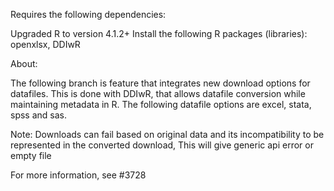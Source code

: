 Requires the following dependencies:

Upgraded R to version 4.1.2+
Install the following R packages (libraries): openxlsx, DDIwR

About:

The following branch is feature that integrates new download options for datafiles. This is done with DDIwR, that allows datafile conversion while maintaining
metadata in R. The following datafile options are excel, stata, spss and sas.

Note:
Downloads can fail based on original data and its incompatibility to be represented in the converted download,  This will give generic api error or empty file

For more information, see #3728 

